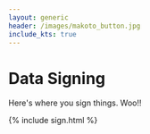 ```yaml
---
layout: generic
header: /images/makoto_button.jpg
include_kts: true
---
```


# Data Signing
Here's where you sign things. Woo!!

{% include sign.html %}